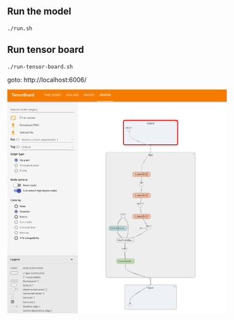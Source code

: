 ## Run the model
```
./run.sh
```

## Run tensor board
```
./run-tensor-board.sh
```
goto: http://localhost:6006/

<img src="tensor-board-py-torch.png" />